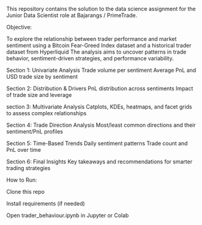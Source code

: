 This repository contains the solution to the data science assignment for the Junior Data Scientist role at Bajarangs / PrimeTrade.

Objective:

To explore the relationship between trader performance and market sentiment using a Bitcoin Fear-Greed Index dataset
and a historical trader dataset from Hyperliquid
The analysis aims to uncover patterns in trade behavior, sentiment-driven strategies, and performance variability.

Section 1: Univariate Analysis
Trade volume per sentiment
Average PnL and USD trade size by sentiment

Section 2: Distribution & Drivers
PnL distribution across sentiments
Impact of trade size and leverage

section 3: Multivariate Analysis
Catplots, KDEs, heatmaps, and facet grids to assess complex relationships

Section 4: Trade Direction Analysis
Most/least common directions and their sentiment/PnL profiles

Section 5: Time-Based Trends
Daily sentiment patterns
Trade count and PnL over time

Section 6: Final Insights
Key takeaways and recommendations for smarter trading strategies

How to Run:

Clone this repo

Install requirements (if needed)

Open trader_behaviour.ipynb in Jupyter or Colab
